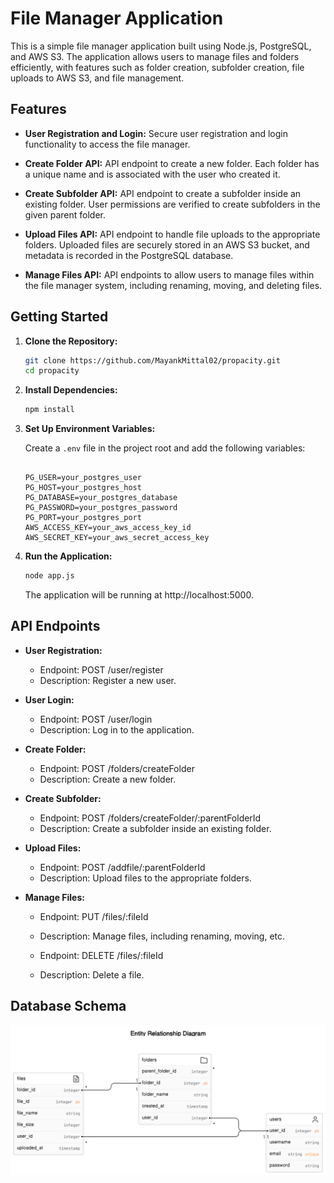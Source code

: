 # File Manager Application

This is a simple file manager application built using Node.js, PostgreSQL, and AWS S3. The application allows users to manage files and folders efficiently, with features such as folder creation, subfolder creation, file uploads to AWS S3, and file management.

## Features

- **User Registration and Login:** Secure user registration and login functionality to access the file manager.

- **Create Folder API:** API endpoint to create a new folder. Each folder has a unique name and is associated with the user who created it.

- **Create Subfolder API:** API endpoint to create a subfolder inside an existing folder. User permissions are verified to create subfolders in the given parent folder.

- **Upload Files API:** API endpoint to handle file uploads to the appropriate folders. Uploaded files are securely stored in an AWS S3 bucket, and metadata is recorded in the PostgreSQL database.

- **Manage Files API:** API endpoints to allow users to manage files within the file manager system, including renaming, moving, and deleting files.

## Getting Started

1. **Clone the Repository:**

    ```bash
    git clone https://github.com/MayankMittal02/propacity.git
    cd propacity
    ```

2. **Install Dependencies:**

    ```bash
    npm install
    ```

3. **Set Up Environment Variables:**

    Create a `.env` file in the project root and add the following variables:

    ```env
    
    PG_USER=your_postgres_user
    PG_HOST=your_postgres_host
    PG_DATABASE=your_postgres_database
    PG_PASSWORD=your_postgres_password
    PG_PORT=your_postgres_port
    AWS_ACCESS_KEY=your_aws_access_key_id
    AWS_SECRET_KEY=your_aws_secret_access_key
    
    ```

4. **Run the Application:**

    ```bash
    node app.js
    ```

    The application will be running at http://localhost:5000.

## API Endpoints

- **User Registration:**
    - Endpoint: POST /user/register
    - Description: Register a new user.

- **User Login:**
    - Endpoint: POST /user/login
    - Description: Log in to the application.

- **Create Folder:**
    - Endpoint: POST /folders/createFolder
    - Description: Create a new folder.

- **Create Subfolder:**
    - Endpoint: POST /folders/createFolder/:parentFolderId
    - Description: Create a subfolder inside an existing folder.

- **Upload Files:**
    - Endpoint: POST /addfile/:parentFolderId
    - Description: Upload files to the appropriate folders.

- **Manage Files:**
    - Endpoint: PUT /files/:fileId
    - Description: Manage files, including renaming, moving, etc.

    - Endpoint: DELETE /files/:fileId
    - Description: Delete a file.
 
## Database Schema
![Database Schema](./schema.png)
